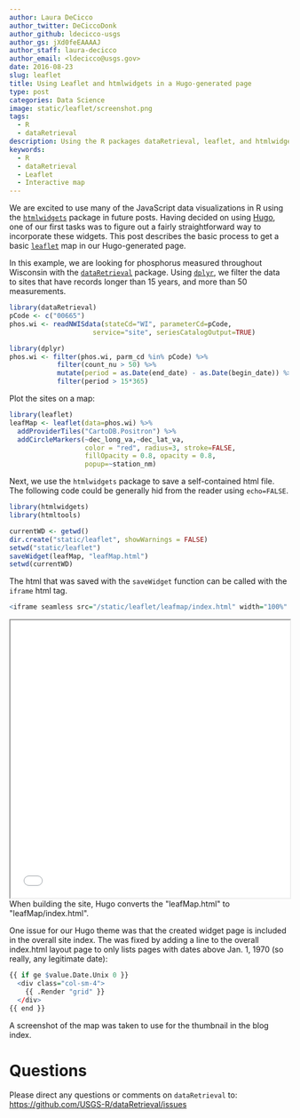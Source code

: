 ```yaml
---
author: Laura DeCicco
author_twitter: DeCiccoDonk
author_github: ldecicco-usgs
author_gs: jXd0feEAAAAJ
author_staff: laura-decicco
author_email: <ldecicco@usgs.gov>
date: 2016-08-23
slug: leaflet
title: Using Leaflet and htmlwidgets in a Hugo-generated page
type: post
categories: Data Science
image: static/leaflet/screenshot.png
tags:
  - R
  - dataRetrieval
description: Using the R packages dataRetrieval, leaflet, and htmlwidgets, the workflow for a Hugo page is explained.
keywords:
  - R
  - dataRetrieval
  - Leaflet
  - Interactive map
---
```

We are excited to use many of the JavaScript data visualizations in R using the [`htmlwidgets`](http://www.htmlwidgets.org/) package in future posts. Having decided on using [Hugo](https://gohugo.io/), one of our first tasks was to figure out a fairly straightforward way to incorporate these widgets. This post describes the basic process to get a basic [`leaflet`](https://cran.r-project.org/package=leaflet) map in our Hugo-generated page.

In this example, we are looking for phosphorus measured throughout Wisconsin with the [`dataRetrieval`](https://cran.r-project.org/package=dataRetrieval) package. Using [`dplyr`](https://cran.r-project.org/package=dplyr), we filter the data to sites that have records longer than 15 years, and more than 50 measurements.

``` r
library(dataRetrieval)
pCode <- c("00665")
phos.wi <- readNWISdata(stateCd="WI", parameterCd=pCode,
                     service="site", seriesCatalogOutput=TRUE)

library(dplyr)
phos.wi <- filter(phos.wi, parm_cd %in% pCode) %>%
            filter(count_nu > 50) %>%
            mutate(period = as.Date(end_date) - as.Date(begin_date)) %>%
            filter(period > 15*365)
```

Plot the sites on a map:

``` r
library(leaflet)
leafMap <- leaflet(data=phos.wi) %>%
  addProviderTiles("CartoDB.Positron") %>%
  addCircleMarkers(~dec_long_va,~dec_lat_va,
                   color = "red", radius=3, stroke=FALSE,
                   fillOpacity = 0.8, opacity = 0.8,
                   popup=~station_nm)
```

Next, we use the `htmlwidgets` package to save a self-contained html file. The following code could be generally hid from the reader using `echo=FALSE`.

``` r
library(htmlwidgets)
library(htmltools)

currentWD <- getwd()
dir.create("static/leaflet", showWarnings = FALSE)
setwd("static/leaflet")
saveWidget(leafMap, "leafMap.html")
setwd(currentWD)
```

The html that was saved with the `saveWidget` function can be called with the `iframe` html tag.

``` r
<iframe seamless src="/static/leaflet/leafmap/index.html" width="100%" height="500"></iframe>
```

<iframe seamless src="/static/leaflet/leafmap/index.html" width="100%" height="500">
</iframe>
When building the site, Hugo converts the "leafMap.html" to "leafMap/index.html".

One issue for our Hugo theme was that the created widget page is included in the overall site index. The was fixed by adding a line to the overall index.html layout page to only lists pages with dates above Jan. 1, 1970 (so really, any legitimate date):

``` r
{{ if ge $value.Date.Unix 0 }}
  <div class="col-sm-4">
    {{ .Render "grid" }}
  </div>
{{ end }}
```

A screenshot of the map was taken to use for the thumbnail in the blog index.

Questions
=========

Please direct any questions or comments on `dataRetrieval` to: <https://github.com/USGS-R/dataRetrieval/issues>
